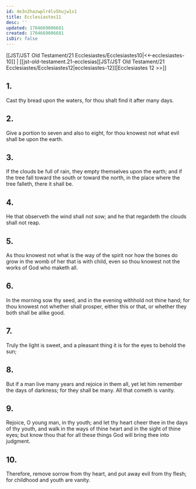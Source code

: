 ```yaml
---
id: 4e3n2hazwplr4lv5hujw1s1
title: Ecclesiastes11
desc: ''
updated: 1704669006681
created: 1704669006681
isDir: false
---
```

[[JST/JST Old Testament/21 Ecclesiastes/Ecclesiastes10|<<-ecclesiastes-10]] | [[jst-old-testament.21-ecclesias[[JST/JST Old Testament/21 Ecclesiastes/Ecclesiastes12|ecclesiastes-12]]|Ecclesiastes 12 >>]]
## 1.
Cast thy bread upon the waters, for thou shalt find it after many days.
## 2.
Give a portion to seven and also to eight, for thou knowest not what evil shall be upon the earth.
## 3.
If the clouds be full of rain, they empty themselves upon the earth; and if the tree fall toward the south or toward the north, in the place where the tree falleth, there it shall be.
## 4.
He that observeth the wind shall not sow; and he that regardeth the clouds shall not reap.
## 5.
As thou knowest not what is the way of the spirit nor how the bones do grow in the womb of her that is with child, even so thou knowest not the works of God who maketh all.
## 6.
In the morning sow thy seed, and in the evening withhold not thine hand; for thou knowest not whether shall prosper, either this or that, or whether they both shall be alike good.
## 7.
Truly the light is sweet, and a pleasant thing it is for the eyes to behold the sun;
## 8.
But if a man live many years and rejoice in them all, yet let him remember the days of darkness; for they shall be many. All that cometh is vanity.
## 9.
Rejoice, O young man, in thy youth; and let thy heart cheer thee in the days of thy youth, and walk in the ways of thine heart and in the sight of thine eyes; but know thou that for all these things God will bring thee into judgment.
## 10.
Therefore, remove sorrow from thy heart, and put away evil from thy flesh; for childhood and youth are vanity.

